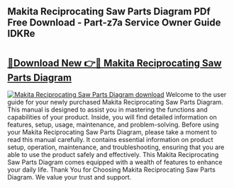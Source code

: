 ## Makita Reciprocating Saw Parts Diagram PDf Free Download - Part-z7a Service Owner Guide IDKRe

# <h2><a href="http://dfln1p2.blite.top/?on=Makita+Reciprocating+Saw+Parts+Diagram">🔗Download New 👉🔴 Makita Reciprocating Saw Parts Diagram</a></h2>

[![Makita Reciprocating Saw Parts Diagram download](https://i.imgur.com/lujVjoI.png)](http://dfln1p2.blite.top/?on=Makita+Reciprocating+Saw+Parts+Diagram)
Welcome to the user guide for your newly purchased Makita Reciprocating Saw Parts Diagram. This manual is designed to assist you in mastering the functions and capabilities of your product. Inside, you will find detailed information on features, setup, usage, maintenance, and problem-solving. Before using your Makita Reciprocating Saw Parts Diagram, please take a moment to read this manual carefully. It contains essential information on product setup, operation, maintenance, and troubleshooting, ensuring that you are able to use the product safely and effectively. This Makita Reciprocating Saw Parts Diagram comes equipped with a wealth of features to enhance your daily life. Thank You for Choosing Makita Reciprocating Saw Parts Diagram. We value your trust and support.
